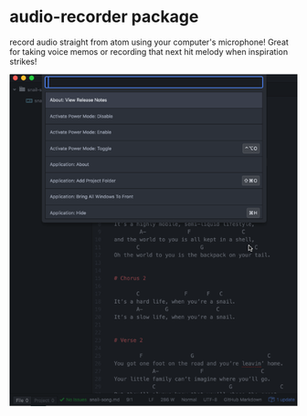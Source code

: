 # audio-recorder package

record audio straight from atom using your computer's microphone! Great for taking voice memos or recording that next hit melody when inspiration strikes!

![snail song demo](snail-song-demo.gif)
